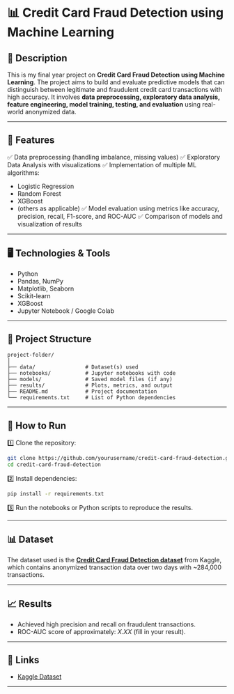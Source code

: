 # 📊 Credit Card Fraud Detection using Machine Learning

## 📄 Description

This is my final year project on **Credit Card Fraud Detection using Machine Learning**.
The project aims to build and evaluate predictive models that can distinguish between legitimate and fraudulent credit card transactions with high accuracy.
It involves **data preprocessing, exploratory data analysis, feature engineering, model training, testing, and evaluation** using real-world anonymized data.

---

## 🚀 Features

✅ Data preprocessing (handling imbalance, missing values)
✅ Exploratory Data Analysis with visualizations
✅ Implementation of multiple ML algorithms:

* Logistic Regression
* Random Forest
* XGBoost
* (others as applicable)
  ✅ Model evaluation using metrics like accuracy, precision, recall, F1-score, and ROC-AUC
  ✅ Comparison of models and visualization of results

---

## 🖥️ Technologies & Tools

* Python
* Pandas, NumPy
* Matplotlib, Seaborn
* Scikit-learn
* XGBoost
* Jupyter Notebook / Google Colab

---

## 📂 Project Structure

```
project-folder/
│
├── data/                # Dataset(s) used
├── notebooks/           # Jupyter notebooks with code
├── models/              # Saved model files (if any)
├── results/             # Plots, metrics, and output
├── README.md            # Project documentation
└── requirements.txt     # List of Python dependencies
```

---

## 🧪 How to Run

1️⃣ Clone the repository:

```bash
git clone https://github.com/yourusername/credit-card-fraud-detection.git
cd credit-card-fraud-detection
```

2️⃣ Install dependencies:

```bash
pip install -r requirements.txt
```

3️⃣ Run the notebooks or Python scripts to reproduce the results.

---

## 📊 Dataset

The dataset used is the **[Credit Card Fraud Detection dataset](https://www.kaggle.com/mlg-ulb/creditcardfraud)** from Kaggle, which contains anonymized transaction data over two days with \~284,000 transactions.

---

## 📈 Results

* Achieved high precision and recall on fraudulent transactions.
* ROC-AUC score of approximately: *X.XX* (fill in your result).

---

## 🔗 Links

* [Kaggle Dataset](https://www.kaggle.com/mlg-ulb/creditcardfraud)

---
